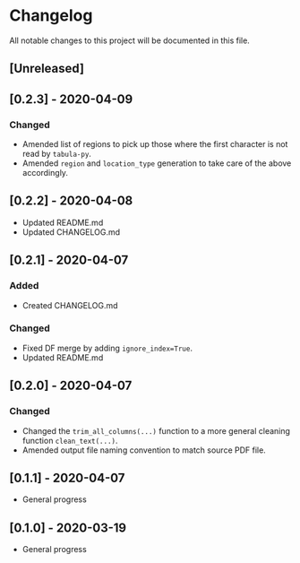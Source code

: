 # Changelog
All notable changes to this project will be documented in this file.

## [Unreleased]

## [0.2.3] - 2020-04-09
### Changed
 - Amended list of regions to pick up those where the first character is not read by `tabula-py`.
 - Amended `region` and `location_type` generation to take care of the above accordingly.

## [0.2.2] - 2020-04-08
 - Updated README.md
 - Updated CHANGELOG.md

## [0.2.1] - 2020-04-07
### Added
 - Created CHANGELOG.md
### Changed
 - Fixed DF merge by adding `ignore_index=True`.
 - Updated README.md

## [0.2.0] - 2020-04-07
### Changed
 - Changed the `trim_all_columns(...)` function to a more general cleaning function `clean_text(...)`.
 - Amended output file naming convention to match source PDF file.

## [0.1.1] - 2020-04-07
 - General progress

## [0.1.0] - 2020-03-19
 - General progress
